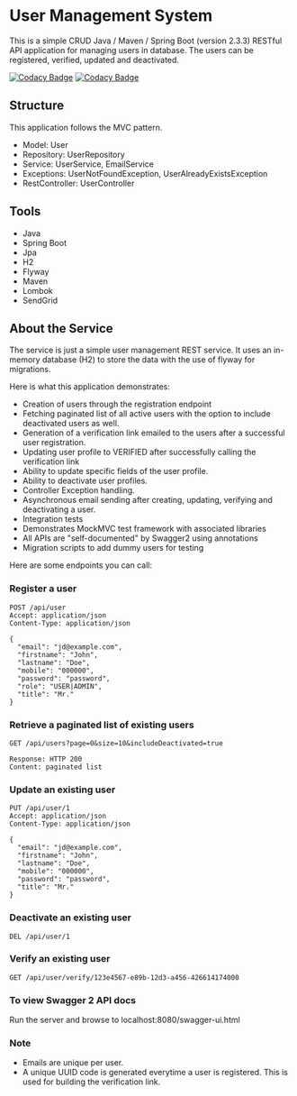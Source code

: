 # User Management System

This is a simple CRUD Java / Maven / Spring Boot (version 2.3.3) RESTful API application for managing users in database. The users can be registered, verified, updated and deactivated.

[![Codacy Badge](https://app.codacy.com/project/badge/Grade/f08aa9e42f7d4071b444affd5d500ca3)](https://www.codacy.com/gh/tajoku/user-management-system/dashboard?utm_source=github.com&utm_medium=referral&utm_content=tajoku/user-management-system&utm_campaign=Badge_Grade)
[![Codacy Badge](https://app.codacy.com/project/badge/Coverage/f08aa9e42f7d4071b444affd5d500ca3)](https://www.codacy.com/gh/tajoku/user-management-system/dashboard?utm_source=github.com&utm_medium=referral&utm_content=tajoku/user-management-system&utm_campaign=Badge_Coverage)

## Structure

This application follows the MVC pattern.

-   Model: User 
-   Repository: UserRepository
-   Service: UserService, EmailService
-   Exceptions: UserNotFoundException, UserAlreadyExistsException
-   RestController: UserController

## Tools

-   Java
-   Spring Boot
-   Jpa
-   H2
-   Flyway 
-   Maven
-   Lombok
-   SendGrid

## About the Service

The service is just a simple user management REST service. It uses an in-memory database (H2) to store the data with the use of flyway for migrations. 

Here is what this application demonstrates: 

-   Creation of users through the registration endpoint
-   Fetching paginated list of all active users with the option to include deactivated users as well.
-   Generation of a verification link emailed to the users after a successful user registration.
-   Updating user profile to VERIFIED after successfully calling the verification link
-   Ability to update specific fields of the user profile.
-   Ability to deactivate user profiles.
-   Controller Exception handling.
-   Asynchronous email sending after creating, updating, verifying and deactivating a user. 
-   Integration tests
-   Demonstrates MockMVC test framework with associated libraries
-   All APIs are "self-documented" by Swagger2 using annotations 
-   Migration scripts to add dummy users for testing

Here are some endpoints you can call:

### Register a user

    POST /api/user
    Accept: application/json
    Content-Type: application/json

    {
      "email": "jd@example.com",
      "firstname": "John",
      "lastname": "Doe",
      "mobile": "000000",
      "password": "password",
      "role": "USER|ADMIN",
      "title": "Mr."
    }

### Retrieve a paginated list of existing users

    GET /api/users?page=0&size=10&includeDeactivated=true

    Response: HTTP 200
    Content: paginated list 

### Update an existing user

    PUT /api/user/1
    Accept: application/json
    Content-Type: application/json

    {
      "email": "jd@example.com",
      "firstname": "John",
      "lastname": "Doe",
      "mobile": "000000",
      "password": "password",
      "title": "Mr."
    }

### Deactivate an existing user

    DEL /api/user/1

### Verify an existing user

```
GET /api/user/verify/123e4567-e89b-12d3-a456-426614174000

```

### To view Swagger 2 API docs

Run the server and browse to localhost:8080/swagger-ui.html

### Note

-   Emails are unique per user.
-   A unique UUID code is generated everytime a user is registered. This is used for building the verification link.
